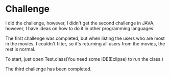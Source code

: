 # Challenge

I did the challenge, however, I didn't get the second challenge in JAVA, however, I have ideas on how to do it in other programming languages.

The first challenge was completed, but when listing the users who are most in the movies, I couldn't filter, so it's returning all users from the movies, the rest is normal.

To start, just open Test.class(You need some IDE(Eclipse) to run the class.)


The third challenge has been completed.
